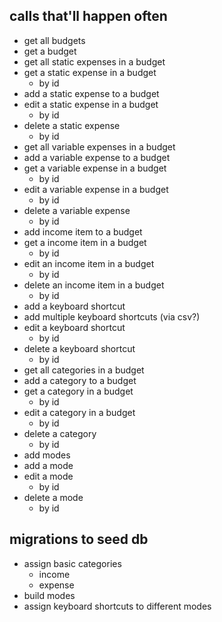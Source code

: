 ## calls that'll happen often
* get all budgets
* get a budget
* get all static expenses in a budget
* get a static expense in a budget
  * by id
* add a static expense to a budget
* edit a static expense in a budget
  * by id
* delete a static expense 
  * by id
* get all variable expenses in a budget
* add a variable expense to a budget
* get a variable expense in a budget
  * by id
* edit a variable expense in a budget
  * by id
* delete a variable expense 
  * by id
* add income item to a budget
* get a income item in a budget
  * by id
* edit an income item in a budget
  * by id
* delete an income item in a budget
  * by id
* add a keyboard shortcut
* add multiple keyboard shortcuts (via csv?)
* edit a keyboard shortcut
  * by id
* delete a keyboard shortcut
  * by id
* get all categories in a budget
* add a category to a budget
* get a category in a budget
  * by id
* edit a category in a budget
  * by id
* delete a category 
  * by id
* add modes
* add a mode
* edit a mode
  * by id
* delete a mode
  * by id

## migrations to seed db
* assign basic categories
  * income
  * expense
* build modes
* assign keyboard shortcuts to different modes
